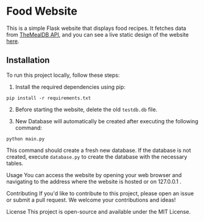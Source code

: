 # Food Website

This is a simple Flask website that displays food recipes. It fetches data from [TheMealDB API](https://themealdb.com), and you can see a live static design of the website [here](https://default3.pythonanywhere.com/).

## Installation

To run this project locally, follow these steps:

1. Install the required dependencies using pip:
```
pip install -r requirements.txt
```
2. Before starting the website, delete the old `testdb.db` file.

3. New Database will automatically be created after executing the following command:
```
python main.py
```

This command should create a fresh new database. 
If the database is not created, execute `database.py` to create the database with the necessary tables.

Usage
You can access the website by opening your web browser and navigating to the address where the website is hosted or on 127.0.0.1 .

Contributing
If you'd like to contribute to this project, please open an issue or submit a pull request. We welcome your contributions and ideas!

License
This project is open-source and available under the MIT License.
